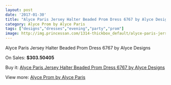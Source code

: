 ```yaml
---
layout: post
date: '2017-01-30'
title: "Alyce Paris Jersey Halter Beaded Prom Dress 6767 by Alyce Designs"
category: Alyce Prom by Alyce Paris
tags: ["designs","dresses","evening","party","prom"]
image: http://img.princessan.com/1314-thickbox_default/alyce-paris-jersey-halter-beaded-prom-dress-6767-by-alyce-designs.jpg
---
```

Alyce Paris Jersey Halter Beaded Prom Dress 6767 by Alyce Designs

On Sales: **$303.50405**
<a href="https://www.princessan.com/en/alyce-prom-by-alyce-paris/606-alyce-paris-jersey-halter-beaded-prom-dress-6767-by-alyce-designs.html"><amp-img layout="responsive" width="600" height="600" src="//img.princessan.com/1314-thickbox_default/alyce-paris-jersey-halter-beaded-prom-dress-6767-by-alyce-designs.jpg" alt="Alyce Paris Jersey Halter Beaded Prom Dress 6767 by Alyce Designs 0" /></a>
<a href="https://www.princessan.com/en/alyce-prom-by-alyce-paris/606-alyce-paris-jersey-halter-beaded-prom-dress-6767-by-alyce-designs.html"><amp-img layout="responsive" width="600" height="600" src="//img.princessan.com/1315-thickbox_default/alyce-paris-jersey-halter-beaded-prom-dress-6767-by-alyce-designs.jpg" alt="Alyce Paris Jersey Halter Beaded Prom Dress 6767 by Alyce Designs 1" /></a>

Buy it: [Alyce Paris Jersey Halter Beaded Prom Dress 6767 by Alyce Designs](https://www.princessan.com/en/alyce-prom-by-alyce-paris/606-alyce-paris-jersey-halter-beaded-prom-dress-6767-by-alyce-designs.html "Alyce Paris Jersey Halter Beaded Prom Dress 6767 by Alyce Designs")

View more: [Alyce Prom by Alyce Paris](https://www.princessan.com/en/8-alyce-prom-by-alyce-paris "Alyce Prom by Alyce Paris")